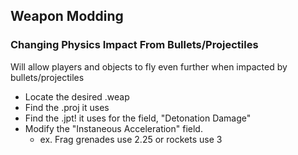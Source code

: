 ## Weapon Modding
### Changing Physics Impact From Bullets/Projectiles
Will allow players and objects to fly even further when impacted by bullets/projectiles
- Locate the desired .weap
- Find the .proj it uses
- Find the .jpt! it uses for the field, "Detonation Damage"
- Modify the "Instaneous Acceleration" field. 
  - ex. Frag grenades use 2.25 or rockets use 3
